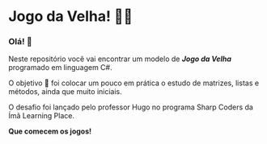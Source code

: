 # Jogo da Velha! 👩‍🦳

### Olá! 👋

Neste repositório você vai encontrar um modelo de ***Jogo da Velha*** programado em linguagem C#. 

O objetivo :dart: foi colocar um pouco em prática o estudo de matrizes, listas e métodos, ainda que muito iniciais.

O desafio foi lançado pelo professor Hugo no programa Sharp Coders da Ímã Learning Place. 


**Que comecem os jogos!**
